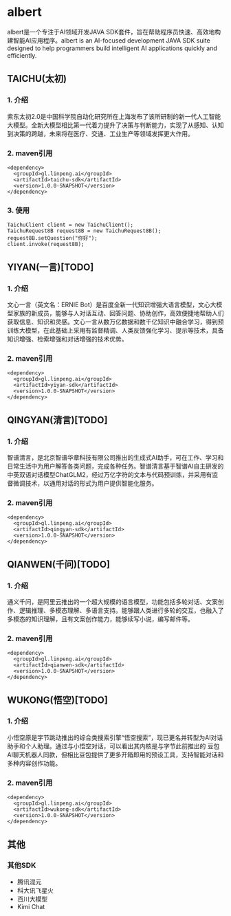 # albert
albert是一个专注于AI领域开发JAVA SDK套件，旨在帮助程序员快速、高效地构建智能AI应用程序。albert is an AI-focused development JAVA SDK suite designed to help programmers build intelligent AI applications quickly and efficiently.
##  TAICHU(太初)
###  1. 介绍
紫东太初2.0是中国科学院自动化研究所在上海发布了该所研制的新一代人工智能大模型。全新大模型相比第一代着力提升了决策与判断能力，实现了从感知、认知到决策的跨越，未来将在医疗、交通、工业生产等领域发挥更大作用。
###  2. maven引用
```
<dependency>
  <groupId>gl.linpeng.ai</groupId>
  <artifactId>taichu-sdk</artifactId>
  <version>1.0.0-SNAPSHOT</version>
</dependency>
```
###  3. 使用
```
TaichuClient client = new TaichuClient();
TaichuRequest8B request8B = new TaichuRequest8B();
request8B.setQuestion("你好");
client.invoke(request8B);
```

## YIYAN(一言)[TODO]
###  1. 介绍
文心一言（英文名：ERNIE Bot）是百度全新一代知识增强大语言模型，文心大模型家族的新成员，能够与人对话互动、回答问题、协助创作，高效便捷地帮助人们获取信息、知识和灵感。文心一言从数万亿数据和数千亿知识中融合学习，得到预训练大模型，在此基础上采用有监督精调、人类反馈强化学习、提示等技术，具备知识增强、检索增强和对话增强的技术优势。
###  2. maven引用
```
<dependency>
  <groupId>gl.linpeng.ai</groupId>
  <artifactId>yiyan-sdk</artifactId>
  <version>1.0.0-SNAPSHOT</version>
</dependency>
```

## QINGYAN(清言)[TODO]
###  1. 介绍
智谱清言，是北京智谱华章科技有限公司推出的生成式AI助手，可在工作、学习和日常生活中为用户解答各类问题，完成各种任务。智谱清言基于智谱AI自主研发的中英双语对话模型ChatGLM2，经过万亿字符的文本与代码预训练，并采用有监督微调技术，以通用对话的形式为用户提供智能化服务。

###  2. maven引用
```
<dependency>
  <groupId>gl.linpeng.ai</groupId>
  <artifactId>qingyan-sdk</artifactId>
  <version>1.0.0-SNAPSHOT</version>
</dependency>
```

## QIANWEN(千问)[TODO]
###  1. 介绍
通义千问，是阿里云推出的一个超大规模的语言模型，功能包括多轮对话、文案创作、逻辑推理、多模态理解、多语言支持。能够跟人类进行多轮的交互，也融入了多模态的知识理解，且有文案创作能力，能够续写小说，编写邮件等。
###  2. maven引用
```
<dependency>
  <groupId>gl.linpeng.ai</groupId>
  <artifactId>qianwen-sdk</artifactId>
  <version>1.0.0-SNAPSHOT</version>
</dependency>
```

## WUKONG(悟空)[TODO]
###  1. 介绍
小悟空原是字节跳动推出的综合类搜索引擎“悟空搜索”，现已更名并转型为AI对话助手和个人助理。通过与小悟空对话，可以看出其内核是与字节此前推出的 豆包 AI聊天机器人同款，但相比豆包提供了更多开箱即用的预设工具，支持智能对话和多种内容创作功能。
###  2. maven引用
```
<dependency>
  <groupId>gl.linpeng.ai</groupId>
  <artifactId>wukong-sdk</artifactId>
  <version>1.0.0-SNAPSHOT</version>
</dependency>
```
## 其他
###  其他SDK
- 腾讯混元
- 科大讯飞星火
- 百川大模型
- Kimi Chat
